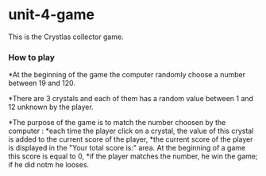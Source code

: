 # unit-4-game

This is the Crystlas collector game.

### How to play
*At the beginning of the game the computer randomly choose a number between 19 and 120.

*There are 3 crystals and each of them has a random value between 1 and 12 unknown by the player.

*The purpose of the game is to match the number choosen by the computer :
    *each time the player click on a crystal, the value of this crystal is added to the current score of the player,
    *the current score of the player is displayed in the "Your total score is:" area. At the beginning of a game this score is equal to 0,
    *if the player matches the number, he win the game; if he did notm he looses.
